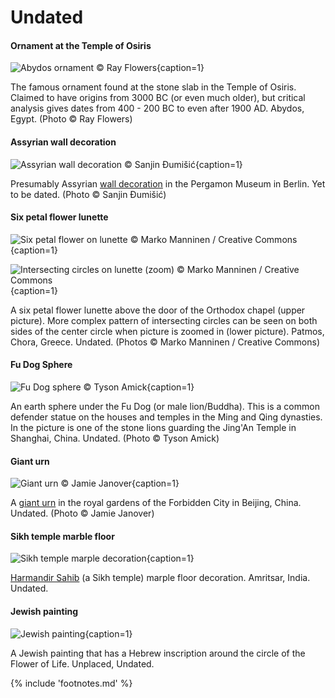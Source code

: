 # Undated

<!-- nopb -->

#### Ornament at the Temple of Osiris

![Abydos ornament © Ray Flowers](./media/abydos-ornament.jpg){caption=1}

The famous ornament found at the stone slab in the Temple of Osiris. Claimed to have origins from 3000 BC (or even much older), but critical analysis gives dates from 400 - 200 BC to even after 1900 AD. Abydos, Egypt. (Photo © Ray Flowers)

<!-- endnopb -->
<!-- nopb -->

#### Assyrian wall decoration

![Assyrian wall decoration © Sanjin Đumišić](./media/assyrian-wall.jpg){caption=1}

Presumably Assyrian [wall decoration](http://sanjindumisic.com/sumer-pergamon-museum-in-berlin/) in the Pergamon Museum in Berlin. Yet to be dated. (Photo © Sanjin Đumišić)

<!-- endnopb -->
<!-- nopb -->

#### Six petal flower lunette

![Six petal flower on lunette © Marko Manninen / Creative Commons](./media/rosette-lunette.jpg){caption=1}

![Intersecting circles on lunette (zoom) © Marko Manninen / Creative Commons](./media/rosette-lunette2.jpg){caption=1}

A six petal flower lunette above the door of the Orthodox chapel (upper picture). More complex pattern of intersecting circles can be seen on both sides of the center circle when picture is zoomed in (lower picture). Patmos, Chora, Greece. Undated. (Photos © Marko Manninen / Creative Commons)

<!-- endnopb -->
<!-- nopb -->

#### Fu Dog Sphere

![Fu Dog sphere © Tyson Amick](./media/fu-dog.jpg){caption=1}

An earth sphere under the Fu Dog (or male lion/Buddha). This is a common defender statue on the houses and temples in the Ming and Qing dynasties. In the picture is one of the stone lions guarding the Jing'An Temple in Shanghai, China. Undated. (Photo © Tyson Amick)

<!-- endnopb -->
<!-- nopb -->

#### Giant urn

![Giant urn © Jamie Janover](./media/giant-urn.jpg){caption=1}

A [giant urn](https://www.facebook.com/JamieJanover.artist.profile/photos/a.10151941325323907.1073741826.57889468906/10152818741383907/?type=1&theater) in the royal gardens of the Forbidden City in Beijing, China. Undated. (Photo © Jamie Janover)

<!-- endnopb -->
<!-- nopb -->

#### Sikh temple marble floor

![Sikh temple marple decoration](./media/marple-floor.png){caption=1}

[Harmandir Sahib](https://en.wikipedia.org/wiki/Harmandir_Sahib ) (a Sikh temple) marple floor decoration. Amritsar, India. Undated.

<!-- endnopb -->
<!-- nopb -->

#### Jewish painting

![Jewish painting](./media/jewish-painting.jpg){caption=1}

A Jewish painting that has a Hebrew inscription around the circle of the Flower of Life. Unplaced, Undated.

<!-- endnopb -->

{% include 'footnotes.md' %}
